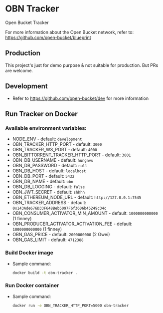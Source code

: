 # OBN Tracker
Open Bucket Tracker

For more information about the Open Bucket network, refer to: https://github.com/open-bucket/blueprint

## Production
This project's just for demo purpose & not suitable for production. But PRs are welcome.

## Development
- Refer to https://github.com/open-bucket/dev for more information

## Run Tracker on Docker
### Available environment variables:
- NODE_ENV - default: `development`
- OBN_TRACKER_HTTP_PORT - default: `3000`
- OBN_TRACKER_WS_PORT - default: `4000`
- OBN_BITTORRENT_TRACKER_HTTP_PORT - default: `3001`
- OBN_DB_USERNAME - default: `hungnvu`
- OBN_DB_PASSWORD - default: `null`
- OBN_DB_HOST - default: `localhost`
- OBN_DB_PORT - default: `5432`
- OBN_DB_NAME - default: `obn`
- OBN_DB_LOGGING - default: `false`
- OBN_JWT_SECRET - default: `shhhh`
- OBN_ETHEREUM_NODE_URL - default: `http://127.0.0.1:7545`
- OBN_TRACKER_ADDRESS - default:  `0x143Ade676D33F648Beb5097F6f3606b45249c34c`
- OBN_CONSUMER_ACTIVATOR_MIN_AMOUNT - default: `1000000000000` (1 finney)
- OBN_PRODUCER_ACTIVATOR_ACTIVATION_FEE - default: `1000000000000` (1 finney)
- OBN_GAS_PRICE - default: `2000000000` (2 Gwei)
- OBN_GAS_LIMIT - default: `4712388`

### Build Docker image
- Sample command:
    ```bash
    docker build -t obn-tracker .
    ```

### Run Docker container
- Sample command:
    ```bash
    docker run -e OBN_TRACKER_HTTP_PORT=5000 obn-tracker
    ```
